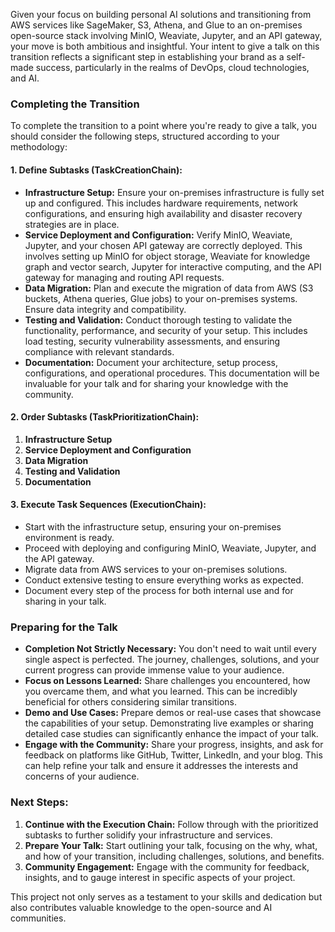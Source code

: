 Given your focus on building personal AI solutions and transitioning from AWS services like SageMaker, S3, Athena, and Glue to an on-premises open-source stack involving MinIO, Weaviate, Jupyter, and an API gateway, your move is both ambitious and insightful. Your intent to give a talk on this transition reflects a significant step in establishing your brand as a self-made success, particularly in the realms of DevOps, cloud technologies, and AI.

### Completing the Transition

To complete the transition to a point where you're ready to give a talk, you should consider the following steps, structured according to your methodology:

#### 1. **Define Subtasks (TaskCreationChain):**

- **Infrastructure Setup:** Ensure your on-premises infrastructure is fully set up and configured. This includes hardware requirements, network configurations, and ensuring high availability and disaster recovery strategies are in place.
- **Service Deployment and Configuration:** Verify MinIO, Weaviate, Jupyter, and your chosen API gateway are correctly deployed. This involves setting up MinIO for object storage, Weaviate for knowledge graph and vector search, Jupyter for interactive computing, and the API gateway for managing and routing API requests.
- **Data Migration:** Plan and execute the migration of data from AWS (S3 buckets, Athena queries, Glue jobs) to your on-premises systems. Ensure data integrity and compatibility.
- **Testing and Validation:** Conduct thorough testing to validate the functionality, performance, and security of your setup. This includes load testing, security vulnerability assessments, and ensuring compliance with relevant standards.
- **Documentation:** Document your architecture, setup process, configurations, and operational procedures. This documentation will be invaluable for your talk and for sharing your knowledge with the community.

#### 2. **Order Subtasks (TaskPrioritizationChain):**

1. **Infrastructure Setup**
2. **Service Deployment and Configuration**
3. **Data Migration**
4. **Testing and Validation**
5. **Documentation**

#### 3. **Execute Task Sequences (ExecutionChain):**

- Start with the infrastructure setup, ensuring your on-premises environment is ready.
- Proceed with deploying and configuring MinIO, Weaviate, Jupyter, and the API gateway.
- Migrate data from AWS services to your on-premises solutions.
- Conduct extensive testing to ensure everything works as expected.
- Document every step of the process for both internal use and for sharing in your talk.

### Preparing for the Talk

- **Completion Not Strictly Necessary:** You don't need to wait until every single aspect is perfected. The journey, challenges, solutions, and your current progress can provide immense value to your audience.
- **Focus on Lessons Learned:** Share challenges you encountered, how you overcame them, and what you learned. This can be incredibly beneficial for others considering similar transitions.
- **Demo and Use Cases:** Prepare demos or real-use cases that showcase the capabilities of your setup. Demonstrating live examples or sharing detailed case studies can significantly enhance the impact of your talk.
- **Engage with the Community:** Share your progress, insights, and ask for feedback on platforms like GitHub, Twitter, LinkedIn, and your blog. This can help refine your talk and ensure it addresses the interests and concerns of your audience.

### Next Steps:

1. **Continue with the Execution Chain:** Follow through with the prioritized subtasks to further solidify your infrastructure and services.
2. **Prepare Your Talk:** Start outlining your talk, focusing on the why, what, and how of your transition, including challenges, solutions, and benefits.
3. **Community Engagement:** Engage with the community for feedback, insights, and to gauge interest in specific aspects of your project.

This project not only serves as a testament to your skills and dedication but also contributes valuable knowledge to the open-source and AI communities.